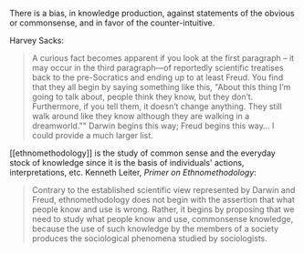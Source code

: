 There is a bias, in knowledge production, against statements of the obvious or commonsense, and in favor of the counter-intuitive.

Harvey Sacks:
> A curious fact becomes apparent if you look at the first paragraph – it may occur in the third paragraph—of reportedly scientific treatises back to the pre-Socratics and ending up to at least Freud. You find that they all begin by saying something like this, "About this thing I’m going to talk about, people think they know, but they don’t. Furthermore, if you tell them, it doesn’t change anything. They still walk around like they know although they are walking in a dreamworld."" Darwin begins this way; Freud begins this way… I could provide a much larger list.

[[ethnomethodology]] is the study of common sense and the everyday stock of knowledge since it is the basis of individuals' actions, interpretations, etc. Kenneth Leiter, _Primer on Ethnomethodology_:
> Contrary to the established scientific view represented by Darwin and Freud, ethnomethodology does not begin with the assertion that what people know and use is wrong. Rather, it begins by proposing that we need to study what people know and use, commonsense knowledge, because the use of such knowledge by the members of a society produces the sociological phenomena studied by sociologists.